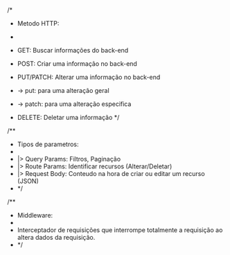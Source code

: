 /\*

- Metodo HTTP:
-
- GET: Buscar informações do back-end

- POST: Criar uma informação no back-end

- PUT/PATCH: Alterar uma informação no back-end
- -> put: para uma alteração geral
- -> patch: para uma alteração especifica

- DELETE: Deletar uma informação
  \*/

/\*\*

- Tipos de parametros:
-
- |> Query Params: Filtros, Paginação
- |> Route Params: Identificar recursos (Alterar/Deletar)
- |> Request Body: Conteudo na hora de criar ou editar um recurso (JSON)
- \*/

/\*\*

- Middleware:
-
- Interceptador de requisições que interrompe totalmente a requisição ao altera dados da requisição.
- \*/
